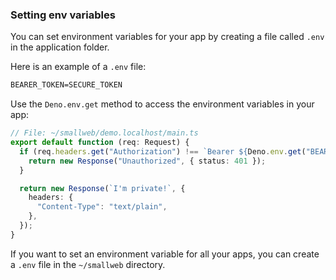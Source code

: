### Setting env variables

You can set environment variables for your app by creating a file called `.env` in the application folder.

Here is an example of a `.env` file:

```txt
BEARER_TOKEN=SECURE_TOKEN
```

Use the `Deno.env.get` method to access the environment variables in your app:

```ts
// File: ~/smallweb/demo.localhost/main.ts
export default function (req: Request) {
  if (req.headers.get("Authorization") !== `Bearer ${Deno.env.get("BEARER_TOKEN")}`) {
    return new Response("Unauthorized", { status: 401 });
  }

  return new Response(`I'm private!`, {
    headers: {
      "Content-Type": "text/plain",
    },
  });
}
```

If you want to set an environment variable for all your apps, you can create a `.env` file in the `~/smallweb` directory.
